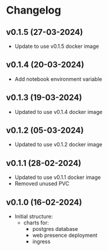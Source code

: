 # Changelog

## v0.1.5 (27-03-2024)

- Update to use v0.1.5 docker image
  
## v0.1.4 (20-03-2024)

- Add notebook environment variable

## v0.1.3 (19-03-2024)

- Updated to use v0.1.4 docker image
  
## v0.1.2 (05-03-2024)

- Updated to use v0.1.2 docker image

## v0.1.1 (28-02-2024)

- Updated to use v0.1.1 docker image
- Removed unused PVC


## v0.1.0 (16-02-2024)

- Initial structure:
  - charts for:
    - postgres database
    - web presence deployment
    - ingress